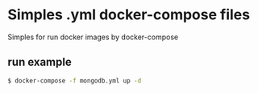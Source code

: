 # Simples .yml docker-compose files
Simples for run docker images by docker-compose

## run example 
```bash
$ docker-compose -f mongodb.yml up -d
```
